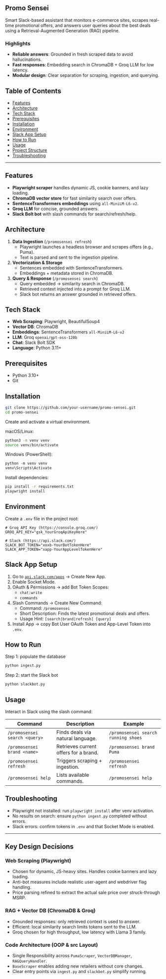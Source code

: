 ## Promo Sensei

Smart Slack-based assistant that monitors e-commerce sites, scrapes real-time promotional offers, and answers user queries about the best deals using a Retrieval-Augmented Generation (RAG) pipeline.

### Highlights

- **Reliable answers**: Grounded in fresh scraped data to avoid hallucinations.
- **Fast responses**: Embedding search in ChromaDB + Groq LLM for low latency.
- **Modular design**: Clear separation for scraping, ingestion, and querying.

## Table of Contents

- [Features](#features)
- [Architecture](#architecture)
- [Tech Stack](#tech-stack)
- [Prerequisites](#prerequisites)
- [Installation](#installation)
- [Environment](#environment)
- [Slack App Setup](#slack-app-setup)
- [How to Run](#how-to-run)
- [Usage](#usage)
- [Project Structure](#project-structure)
- [Troubleshooting](#troubleshooting)

---

## Features

- **Playwright scraper** handles dynamic JS, cookie banners, and lazy loading.
- **ChromaDB vector store** for fast similarity search over offers.
- **SentenceTransformers embeddings** using `all-MiniLM-L6-v2`.
- **Groq LLM** for concise, grounded answers.
- **Slack Bolt bot** with slash commands for search/refresh/help.

## Architecture

1. **Data Ingestion** (`/promosensei refresh`)
   - Playwright launches a headless browser and scrapes offers (e.g., Puma).
   - Text is parsed and sent to the ingestion pipeline.
2. **Vectorization & Storage**
   - Sentences embedded with SentenceTransformers.
   - Embeddings + metadata stored in ChromaDB.
3. **Query & Response** (`/promosensei search`)
   - Query embedded → similarity search in ChromaDB.
   - Retrieved context injected into a prompt for Groq LLM.
   - Slack bot returns an answer grounded in retrieved offers.

## Tech Stack

- **Web Scraping**: Playwright, BeautifulSoup4
- **Vector DB**: ChromaDB
- **Embeddings**: SentenceTransformers `all-MiniLM-L6-v2`
- **LLM**: Groq `openai/gpt-oss-120b`
- **Chat**: Slack Bolt SDK
- **Language**: Python 3.11+

## Prerequisites

- Python 3.10+
- Git

## Installation

```bash
git clone https://github.com/your-username/promo-sensei.git
cd promo-sensei
```

Create and activate a virtual environment.

macOS/Linux:

```bash
python3 -m venv venv
source venv/bin/activate
```

Windows (PowerShell):

```powershell
python -m venv venv
venv\Scripts\Activate
```

Install dependencies:

```bash
pip install -r requirements.txt
playwright install
```

## Environment

Create a `.env` file in the project root:

```env
# Groq API Key (https://console.groq.com/)
GROQ_API_KEY="gsk_YourGroqApiKeyHere"

# Slack (https://api.slack.com/)
SLACK_BOT_TOKEN="xoxb-YourBotTokenHere"
SLACK_APP_TOKEN="xapp-YourAppLevelTokenHere"
```

## Slack App Setup

1. Go to [`api.slack.com/apps`](https://api.slack.com/apps) → Create New App.
2. Enable Socket Mode.
3. OAuth & Permissions → add Bot Token Scopes:
   - `chat:write`
   - `commands`
4. Slash Commands → Create New Command:
   - Command: `/promosensei`
   - Short Description: Finds the latest promotional deals and offers.
   - Usage Hint: `[search|brand|refresh] [query]`
5. Install App → copy Bot User OAuth Token and App-Level Token into `.env`.

## How to Run

Step 1: populate the database

```bash
python ingest.py
```

Step 2: start the Slack bot

```bash
python slackbot.py
```

## Usage

Interact in Slack using the slash command:

| Command                       | Description                           | Example                             |
| ----------------------------- | ------------------------------------- | ----------------------------------- |
| `/promosensei search <query>` | Finds deals via natural language.     | `/promosensei search running shoes` |
| `/promosensei brand <name>`   | Retrieves current offers for a brand. | `/promosensei brand Puma`           |
| `/promosensei refresh`        | Triggers scraping + ingestion.        | `/promosensei refresh`              |
| `/promosensei help`           | Lists available commands.             | `/promosensei help`                 |

## Troubleshooting

- Playwright not installed: run `playwright install` after venv activation.
- No results on search: ensure `python ingest.py` completed without errors.
- Slack errors: confirm tokens in `.env` and that Socket Mode is enabled.

---

## Key Design Decisions

### Web Scraping (Playwright)

- Chosen for dynamic, JS-heavy sites. Handles cookie banners and lazy loading.
- Anti-bot measures include realistic user-agent and webdriver flag handling.
- Price parsing refined to extract the actual sale price over struck-through MSRP.

### RAG + Vector DB (ChromaDB & Groq)

- Grounded responses: only retrieved context is used to answer.
- Efficient: local similarity search limits tokens sent to the LLM.
- Groq chosen for high throughput, low latency with Llama 3 family.

### Code Architecture (OOP & src Layout)

- Single Responsibility across `PumaScraper`, `VectorDBManager`, `RAGQueryHandler`.
- `BaseScraper` enables adding new retailers without core changes.
- Clear entry points via `ingest.py` and `slackbot.py` simplify running.
